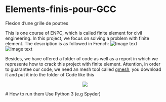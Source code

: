 # Elements-finis-pour-GCC
Flexion d’une grille de poutres

This is one course of ENPC, which is called finite element for civil engineering. In this project, we focus on solving a problem with finite element. The description is as followed in French:
![Image text](https://raw.githubusercontent.com/chaopan1995/Elements-finis-pour-GCC/master/img/enonce1.jpg)
![Image text](https://raw.githubusercontent.com/chaopan1995/Elements-finis-pour-GCC/master/img/enonce2.jpg)

Besides, we have offered a folder of code as well as a report in which we represente how to crack this project with finite element. Attention, in order to guarantee our code, we need an mesh tool called [gmesh](http://gmsh.info/#Download), you download it and put it into the folder of Code like this


<p align="center"> 
<img src="https://raw.githubusercontent.com/chaopan1995/Elements-finis-pour-GCC/master/img/code.png">
</p>
# How to run them
Use Python 3 (e.g Spyder)
